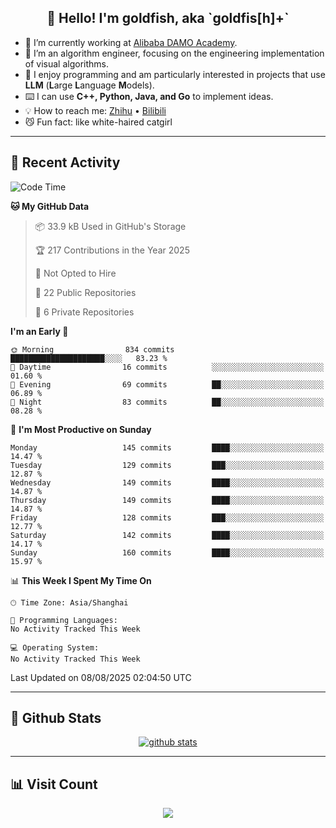 
<h2 align="center">👋 Hello! I'm goldfish, aka `goldfis[h]+`</h2>

- 📍 I’m currently working at [Alibaba DAMO Academy](https://damo.alibaba.com/).  
- 🌱 I’m an algorithm engineer, focusing on the engineering implementation of visual algorithms.  
- 💬 I enjoy programming and am particularly interested in projects that use **LLM** (**L**arge **L**anguage **M**odels).   
- ⌨️ I can use **C++, Python, Java, and Go** to implement ideas.  
- 💡 How to reach me: [Zhihu](https://www.zhihu.com/people/goldfishh) • [Bilibili](https://space.bilibili.com/11349246)  
- 😼 Fun fact: like white-haired catgirl  

-------

## 🔧 Recent Activity

<!--START_SECTION:waka-->
![Code Time](http://img.shields.io/badge/Code%20Time-97%20hrs%2012%20mins-blue)

**🐱 My GitHub Data** 

> 📦 33.9 kB Used in GitHub's Storage 
 > 
> 🏆 217 Contributions in the Year 2025
 > 
> 🚫 Not Opted to Hire
 > 
> 📜 22 Public Repositories 
 > 
> 🔑 6 Private Repositories 
 > 
**I'm an Early 🐤** 

```text
🌞 Morning                834 commits         █████████████████████░░░░   83.23 % 
🌆 Daytime                16 commits          ░░░░░░░░░░░░░░░░░░░░░░░░░   01.60 % 
🌃 Evening                69 commits          ██░░░░░░░░░░░░░░░░░░░░░░░   06.89 % 
🌙 Night                  83 commits          ██░░░░░░░░░░░░░░░░░░░░░░░   08.28 % 
```
📅 **I'm Most Productive on Sunday** 

```text
Monday                   145 commits         ████░░░░░░░░░░░░░░░░░░░░░   14.47 % 
Tuesday                  129 commits         ███░░░░░░░░░░░░░░░░░░░░░░   12.87 % 
Wednesday                149 commits         ████░░░░░░░░░░░░░░░░░░░░░   14.87 % 
Thursday                 149 commits         ████░░░░░░░░░░░░░░░░░░░░░   14.87 % 
Friday                   128 commits         ███░░░░░░░░░░░░░░░░░░░░░░   12.77 % 
Saturday                 142 commits         ████░░░░░░░░░░░░░░░░░░░░░   14.17 % 
Sunday                   160 commits         ████░░░░░░░░░░░░░░░░░░░░░   15.97 % 
```


📊 **This Week I Spent My Time On** 

```text
🕑︎ Time Zone: Asia/Shanghai

💬 Programming Languages: 
No Activity Tracked This Week

💻 Operating System: 
No Activity Tracked This Week
```


 Last Updated on 08/08/2025 02:04:50 UTC
<!--END_SECTION:waka-->

-------

## 📆 Github Stats

<p align="center">
    <a href="https://github.com/anuraghazra/github-readme-stats">
      <img src="https://github-readme-stats.vercel.app/api?username=goldfishh&show_icons=true&theme=dracula" alt="github stats" />
    </a>
</p>

-------

## 📊 Visit Count

<p align="center">
  <a href="https://count.getloli.com/"><img src="https://count.getloli.com/get/@:goldfishh?theme=rule34"></a>
</p>
